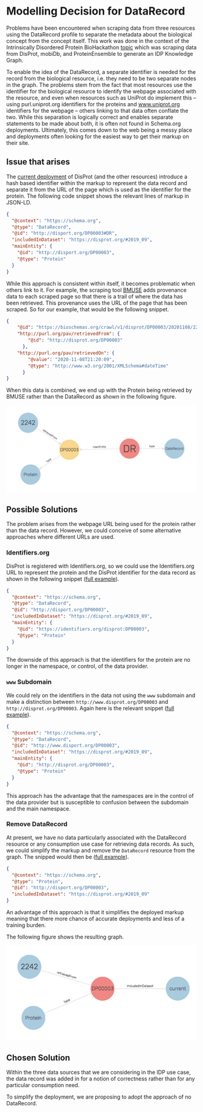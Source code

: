 # Modelling Decision for DataRecord

Problems have been encountered when scraping data from three resources using the DataRecord profile to separate the metadata about the biological concept from the concept itself. This work was done in the context of the Intrinsically Disordered Protein BioHackathon [topic](https://github.com/elixir-europe/BioHackathon-projects-2020/tree/master/projects/24/) which was scraping data from DisProt, mobiDb, and ProteinEnsemble to generate an IDP Knowledge Graph.

To enable the idea of the DataRecord, a separate identifier is needed for the record from the biological resource, i.e. they need to be two separate nodes in the graph. The problems stem from the fact that most resources use the identifier for the biological resource to identify the webpage associated with the resource, and even when resources such as UniProt do implement this – using purl.uniprot.org identifiers for the proteins and www.uniprot.org identifiers for the webpage – others linking to that data often conflate the two. While this separation is logically correct and enables separate statements to be made about both, it is often not found in Schema.org deployments. Ultimately, this comes down to the web being a messy place and deployments often looking for the easiest way to get their markup on their site.

## Issue that arises

The [current deployment](disprot-DP00003-hashDR.jsonld) of DisProt (and the other resources) introduce a hash based identifier within the markup to represent the data record and separate it from the URL of the page which is used as the identifier for the protein. The following code snippet shows the relevant lines of markup in JSON-LD.
```json
{
  "@context": "https://schema.org",
  "@type": "DataRecord",
  "@id": "http://disport.org/DP00003#DR",
  "includedInDataset": "https://disprot.org/#2019_09",
  "mainEntity": {
    "@id": "http://disport.org/DP00003",
    "@type": "Protein"
  }
}
```
While this approach is consistent within itself, it becomes problematic when others link to it. For example, the scraping tool [BMUSE](https://github.com/HW-SWeL/BMUSE) adds provenance data to each scraped page so that there is a trail of where the data has been retrieved. This provenance uses the URL of the page that has been scraped. So for our example, that would be the following snippet.
```json
{
    "@id": "https://bioschemas.org/crawl/v1/disprot/DP00003/20201108/2242",
    "http://purl.org/pav/retrievedFrom": {
        "@id": "http://disprot.org/DP00003"
      },
    "http://purl.org/pav/retrievedOn": {
        "@value": "2020-11-08T21:20:09",
        "@type": "http://www.w3.org/2001/XMLSchema#dateTime"
      }
}
```
When this data is combined, we end up with the Protein being retrieved by BMUSE rather than the DataRecord as shown in the following figure.

![disprot-problem](disprot-problem.png)

## Possible Solutions

The problem arises from the webpage URL being used for the protein rather than the data record. However, we could conceive of some alternative approaches where different URLs are used.

### Identifiers.org

DisProt is registered with Identifiers.org, so we could use the Identifiers.org URL to represent the protein and the DisProt identifier for the data record as shown in the following snippet ([full example](disprot-DP00003-idorg.jsonld)).

```json
{
  "@context": "https://schema.org",
  "@type": "DataRecord",
  "@id": "http://disport.org/DP00003",
  "includedInDataset": "https://disprot.org/#2019_09",
  "mainEntity": {
    "@id": "https://identifiers.org/disprot:DP00003",
    "@type": "Protein"
  }
}
```

The downside of this approach is that the identifiers for the protein are no longer in the namespace, or control, of the data provider.

### `www` Subdomain

We could rely on the identifiers in the data not using the `www` subdomain and make a distinction between `http://www.disprot.org/DP00003` and `http://disprot.org/DP00003`. Again here is the relevant snippet ([full example](disport-DP00003-www.jsonld)).

```json
{
  "@context": "https://schema.org",
  "@type": "DataRecord",
  "@id": "http://www.disport.org/DP00003",
  "includedInDataset": "https://disprot.org/#2019_09",
  "mainEntity": {
    "@id": "http://disprot.org/DP00003",
    "@type": "Protein"
  }
}
```

This approach has the advantage that the namespaces are in the control of the data provider but is susceptible to confusion between the subdomain and the main namespace.

### Remove DataRecord

At present, we have no data particularly associated with the DataRecord resource or any consumption use case for retrieving data records. As such, we could simplify the markup and remove the `DataRecord` resource from the graph. The snipped would then be ([full example](disprot-DP00003-noDR.jsonld)).

```json
{
  "@context": "https://schema.org",
  "@type": "Protein",
  "@id": "http://disport.org/DP00003",
  "includedInDataset": "https://disprot.org/#2019_09"
}
```

An advantage of this approach is that it simplifies the deployed markup meaning that there more chance of accurate deployments and less of a training burden.

The following figure shows the resulting graph.

![disprot-noDR](disprot-noDR.png)

## Chosen Solution

Within the three data sources that we are considering in the IDP use case, the data record was added in for a notion of correctness rather than for any particular consumption need. 

To simplify the deployment, we are proposing to adopt the approach of no DataRecord.